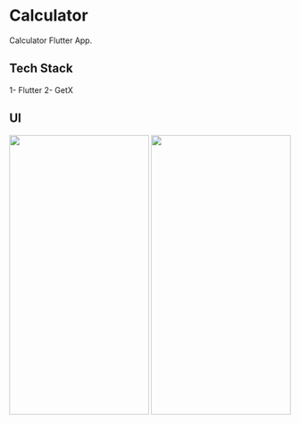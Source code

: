 # Calculator

Calculator Flutter App.

## Tech Stack 
1- Flutter
2- GetX 

## UI

<img src="https://user-images.githubusercontent.com/68303716/178026106-4c2c7275-0fb6-4a5e-84fd-a92e0ddbc73a.png" width="250" height="500" />
<img src="https://user-images.githubusercontent.com/68303716/178026112-9569ad59-938a-43e7-9e94-9c9e946a50df.png" width="250" height="500" />




